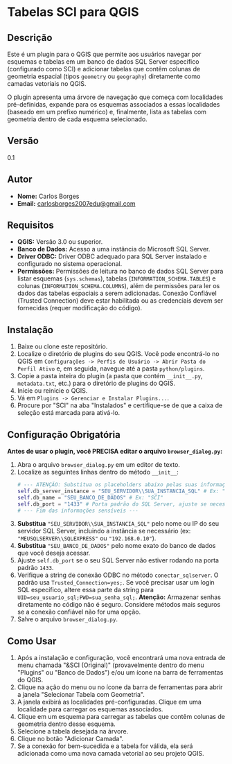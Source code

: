 # Tabelas SCI para QGIS

## Descrição

Este é um plugin para o QGIS que permite aos usuários navegar por esquemas e tabelas em um banco de dados SQL Server específico (configurado como SCI) e adicionar tabelas que contêm colunas de geometria espacial (tipos `geometry` ou `geography`) diretamente como camadas vetoriais no QGIS.

O plugin apresenta uma árvore de navegação que começa com localidades pré-definidas, expande para os esquemas associados a essas localidades (baseado em um prefixo numérico) e, finalmente, lista as tabelas com geometria dentro de cada esquema selecionado.

## Versão

0.1

## Autor

* **Nome:** Carlos Borges
* **Email:** carlosborges2007edu@gmail.com

## Requisitos

* **QGIS:** Versão 3.0 ou superior.
* **Banco de Dados:** Acesso a uma instância do Microsoft SQL Server.
* **Driver ODBC:** Driver ODBC adequado para SQL Server instalado e configurado no sistema operacional.
* **Permissões:** Permissões de leitura no banco de dados SQL Server para listar esquemas (`sys.schemas`), tabelas (`INFORMATION_SCHEMA.TABLES`) e colunas (`INFORMATION_SCHEMA.COLUMNS`), além de permissões para ler os dados das tabelas espaciais a serem adicionadas. Conexão Confiável (Trusted Connection) deve estar habilitada ou as credenciais devem ser fornecidas (requer modificação do código).

## Instalação

1.  Baixe ou clone este repositório.
2.  Localize o diretório de plugins do seu QGIS. Você pode encontrá-lo no QGIS em `Configurações -> Perfis de Usuário -> Abrir Pasta do Perfil Ativo` e, em seguida, navegue até a pasta `python/plugins`.
3.  Copie a pasta inteira do plugin (a pasta que contém `__init__.py`, `metadata.txt`, etc.) para o diretório de plugins do QGIS.
4.  Inicie ou reinicie o QGIS.
5.  Vá em `Plugins -> Gerenciar e Instalar Plugins...`.
6.  Procure por "SCI" na aba "Instalados" e certifique-se de que a caixa de seleção está marcada para ativá-lo.

## Configuração Obrigatória

**Antes de usar o plugin, você PRECISA editar o arquivo `browser_dialog.py`:**

1.  Abra o arquivo `browser_dialog.py` em um editor de texto.
2.  Localize as seguintes linhas dentro do método `__init__`:
    ```python
    # --- ATENÇÃO: Substitua os placeholders abaixo pelas suas informações ---
    self.db_server_instance = "SEU_SERVIDOR\\SUA_INSTANCIA_SQL" # Ex: "10.100.100.48\sci"
    self.db_name = "SEU_BANCO_DE_DADOS" # Ex: "SCI"
    self.db_port = "1433" # Porta padrão do SQL Server, ajuste se necessário
    # --- Fim das informações sensíveis ---
    ```
3.  **Substitua** `"SEU_SERVIDOR\\SUA_INSTANCIA_SQL"` pelo nome ou IP do seu servidor SQL Server, incluindo a instância se necessário (ex: `"MEUSQLSERVER\\SQLEXPRESS"` ou `"192.168.0.10"`).
4.  **Substitua** `"SEU_BANCO_DE_DADOS"` pelo nome exato do banco de dados que você deseja acessar.
5.  Ajuste `self.db_port` se o seu SQL Server não estiver rodando na porta padrão `1433`.
6.  Verifique a string de conexão ODBC no método `conectar_sqlserver`. O padrão usa `Trusted_Connection=yes;`. Se você precisar usar um login SQL específico, altere essa parte da string para `UID=seu_usuario_sql;PWD=sua_senha_sql;`. **Atenção:** Armazenar senhas diretamente no código não é seguro. Considere métodos mais seguros se a conexão confiável não for uma opção.
7.  Salve o arquivo `browser_dialog.py`.

## Como Usar

1.  Após a instalação e configuração, você encontrará uma nova entrada de menu chamada "&SCI (Original)" (provavelmente dentro do menu "Plugins" ou "Banco de Dados") e/ou um ícone na barra de ferramentas do QGIS.
2.  Clique na ação do menu ou no ícone da barra de ferramentas para abrir a janela "Selecionar Tabela com Geometria".
3.  A janela exibirá as localidades pré-configuradas. Clique em uma localidade para carregar os esquemas associados.
4.  Clique em um esquema para carregar as tabelas que contêm colunas de geometria dentro desse esquema.
5.  Selecione a tabela desejada na árvore.
6.  Clique no botão "Adicionar Camada".
7.  Se a conexão for bem-sucedida e a tabela for válida, ela será adicionada como uma nova camada vetorial ao seu projeto QGIS.
